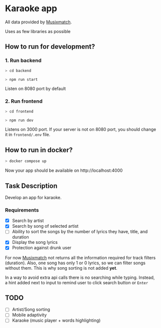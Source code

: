 # Karaoke app

All data provided by [Musixmatch](https://www.musixmatch.com).

Uses as few libraries as possible

## How to run for development?

### 1. Run backend

```bash
> cd backend

> npm run start
```

Listen on 8080 port by default

### 2. Run frontend

```bash
> cd frontend

> npm run dev
```

Listens on 3000 port. If your server is not on 8080 port,
you should change it in `frontend/.env` file.

## How to run in docker?
```bash
> docker compose up
```

Now your app should be available on http://localhost:4000

## Task Description

Develop an app for karaoke.

### Requirements

- [x] Search by artist
- [x] Search by song of selected artist
- [ ] Ability to sort the songs by the number of lyrics they have, title, and
      duration
- [x] Display the song lyrics
- [x] Protection against drunk user

For now [Musixmatch](https://www.musixmatch.com) not returns all the information
required for track filters (duration).
Also, one song has only 1 or 0 lyrics, so we can filter songs without them.
This is why song sorting is not added **yet**.

In a way to avoid extra api calls there is no searching while typing.
Instead, a hint added next to input to remind user to click search button
or `Enter`

## TODO

- [ ] Artist/Song sorting
- [ ] Mobile adaptivity
- [ ] Karaoke (music player + words highlighting)
